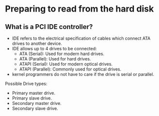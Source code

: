 # Preparing to read from the hard disk

## What is a PCI IDE controller?

* IDE refers to the electrical specification of cables which connect ATA drives to another device.
* IDE allows up to 4 drives to be connected:
  * ATA (Serial): Used for modern hard drives.
  * ATA (Parallel): Used for hard drives.
  * ATAPI (Serial): Used for modern optical drives.
  * ATAPI (Parallel): Commonly used for optical drives.
* kernel programmers do not have to care if the drive is serial or parallel.

Possible Drive types:

* Primary master drive.
* Primary slave drive.
* Secondary master drive.
* Secondary slave drive.
